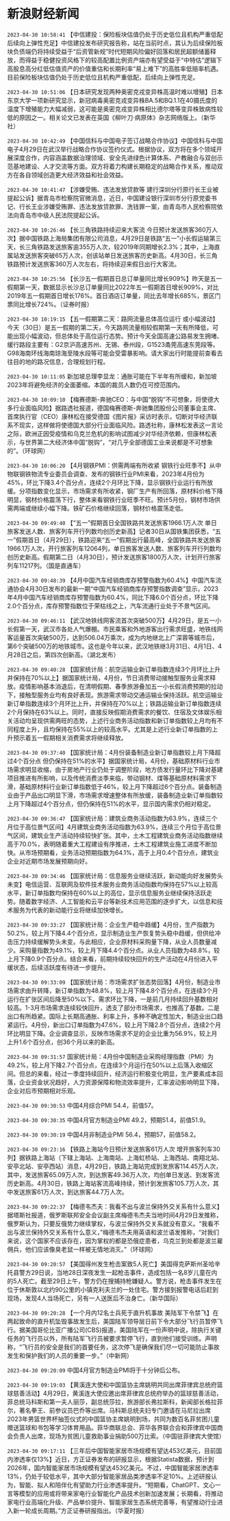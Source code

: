 # 新浪财经新闻
`2023-04-30 10:58:41` 【中信建投：保险板块估值仍处于历史低位且机构严重低配 后续向上弹性充足】中信建投发布研究报告称，站在当前时点，其认为后续保险板块负债端仍将持续受益于“后资管新规”时代短期风险偏好回落和居民超额储蓄释放，而得益于稳健投资风格下的较高配置比例资产端亦有望受益于“中特估”逻辑下高股息高分红低估值资产的价值重估和长期利率“易上难下”的高胜率低赔率机遇。目前保险板块估值仍处于历史低位且机构严重低配，后续向上弹性充足。

`2023-04-30 10:51:06` 【日本研究发现两种奥密克戎变异株高温时难以增殖】日本东京大学一项新研究显示，新冠病毒奥密克戎变异株BA.5和BQ.1.1在40摄氏度的温度下增殖能力大幅减弱，这可能是奥密克戎变异株相比德尔塔等变异株致病性较低的原因之一。相关论文已发表在英国《柳叶刀·病原体》杂志网络版上。（新华社）

`2023-04-30 10:42:49` 【中国信科与中国电子签订战略合作协议】中国信科与中国电子4月29日在武汉举行战略合作协议签约仪式。根据协议，双方将在多个领域开展深度合作，内容涵盖数据治理领域、安全先进绿色计算体系、产教融合与双创示范基地建设、人才交流等方面。双方将着力构建长期稳定的战略合作关系，推动双方在各自领域创造更大经济效益和社会效益。

`2023-04-30 10:41:47` 【涉嫌受贿、违法发放贷款等 建行深圳分行原行长王业被提起公诉】据青岛市检察院官微消息，近日，中国建设银行深圳市分行原党委书记、行长王业涉嫌受贿罪、违法发放贷款罪、洗钱罪一案，由青岛市人民检察院依法向青岛市中级人民法院提起公诉。

`2023-04-30 10:26:46` 【长三角铁路持续迎来大客流 今日预计发送旅客360万人次】据中国铁路上海局集团有限公司消息，4月29日是铁路“五一”小长假运输第三天，长三角铁路发送旅客逾355万人次，较2019年同期增长2.3%；其中，上海直属站发送旅客突破65万人次，创该站单日发送旅客历史新高。4月30日，长三角铁路预计发送旅客360万人次左右，将持续迎来假日出行大客流。

`2023-04-30 10:25:56` 【长沙五一假期首日总订单量同比增长909%】昨天是五一假期第一天，数据显示长沙总订单量同比2022年五一假期首日增长909%，对比2019年五一假期首日增长176%。首日酒店订单量，同比去年增长685%，景区门票同比增长724%。（证券时报）

`2023-04-30 10:19:15` 【五一假期第二天：路网流量总体高位运行 或小幅波动】今天（30日）是五一假期的第二天，今天路网流量相较假期第一天有所降低，可能出现小幅波动，但总体处于高位运行态势。预计今天全国高速公路易发生拥堵、缓行路段主要有：G2京沪高速苏州、无锡、泰州段，G1523甬莞高速东莞段等。G98海南环线海南琼海至陵水段等可能会受雷暴影响。请大家出行时能提前查看去往目的地的路况信息，合理规划行程。

`2023-04-30 10:11:05` 新加坡总理李显龙：通胀可能在下半年有所缓和，新加坡2023年将避免经济的全面萎缩。本国的裁员人数仍在可控范围内。

`2023-04-30 10:09:10` 【梅赛德斯-奔驰CEO：与中国“脱钩”不可想象，将使德大多行业面临风险】据路透社报道，德国梅赛德斯-奔驰集团股份公司董事会主席、首席执行官（CEO）康林松在接受德国《图片报》采访时表示，切断对华经济联系不现实，这样做将使德国大部分行业面临风险。路透社称，康林松发表这一言论之际，欧洲正因受疫情和乌克兰危机的影响试图减少对华经济依赖，但康林松表示，与世界第二大经济体中国“脱钩”，“对几乎全部德国工业来说都是不可想象的”。（环球网）

`2023-04-30 10:06:20` 【4月钢铁PMI：供需两端有所收紧 钢铁行业旺季不】从中物联钢铁物流专业委员会调查、发布的钢铁行业PMI来看，2023年4月份为45%，环比下降3.4个百分点，连续2个月环比下降，显示钢铁行业运行有所放缓。分项指数变化显示，市场需求有所收紧，钢厂生产有所回落，原材料价格下降明显，钢材价格震荡下行，整体来看钢铁行业旺季不旺。预计5月份，钢材市场供需两端或继续小幅下降。铁矿石价格继续回落，钢材价格震荡走低。

`2023-04-30 09:49:40` 【“五一”假期首日全国铁路共发送旅客1966.1万人次 单日旅客发送人数、旅客列车开行列数均创历史新高】记者30日从国铁集团获悉，“五一”假期首日（4月29日），铁路迎来“五一”假期出行最高峰，全国铁路共发送旅客1966.1万人次，开行旅客列车12064列，单日旅客发送人数、旅客列车开行列数均创历史新高。假期第二日（4月30日），预计发送旅客1800万人次，计划开行旅客列车11217列。（国是直通车）

`2023-04-30 09:48:39` 【4月中国汽车经销商库存预警指数为60.4%】中国汽车流通协会4月30日发布的最新一期“中国汽车经销商库存预警指数调查”显示，2023年4月中国汽车经销商库存预警指数为60.4%，同比下降6.0个百分点，环比下降2.0个百分点，库存预警指数位于荣枯线之上，汽车流通行业处于不景气区间。

`2023-04-30 09:46:11` 【武汉地铁线网客流首次突破500万】4月29日，是五一小长假第一天，武汉市各处人气爆棚。市民乘客和外地游客出行需求旺盛，地铁线网客运量首次突破500万，达到506.04万乘次，成为内地继北上广深蓉等城市后，第6个突破500万的地铁城市。这也是今年以来，武汉地铁继3月31日、4月1日、4月28日之后，第四次创新高。（湖北发布）

`2023-04-30 09:40:28` 【国家统计局：航空运输业新订单指数连续3个月环比上升 并保持在70%以上】据国家统计局，4月份，节日消费带动接触型服务业需求释放。疫情影响基本消退后，在清明假期、春季旅游叠加五一小长假消费预期的拉动下，接触型服务业均有良好表现。旅游需求带动交通运输业保持活跃。航空运输业新订单指数连续3个月环比上升，并保持在70%以上；铁路运输业新订单指数连续2个月保持在63%以上。同时，直接反映假期消费需求的餐饮、住宿及文体娱乐相关活动均呈现供需两旺的态势，上述行业商务活动指数和新订单指数较上月均有不同程度上升，且均保持在55%以上的较高水平。尤其是上述行业新订单指数的上升预示着五一假期相关消费需求将继续释放。

`2023-04-30 09:37:40` 【国家统计局：4月份装备制造业新订单指数较上月下降超过4个百分点 但仍保持在51%的水平】据国家统计局，4月份，基础原材料行业市场需求明显收缩，由于房地产行业仍处于调整阶段，地方债发行量环比下降对基建项目推进有所影响，以及传统消费淡季来临，带动钢材、煤等基础原材料需求下滑，基础原材料行业新订单指数低于46%，较上月下降超过6个百分点。装备制造业由于产品出口明显下滑，市场需求增速整体有所放缓，装备制造业新订单指数较上月下降超过4个百分点，但仍保持在51%的水平，显示国内需求仍相对稳定。

`2023-04-30 09:36:47` 【国家统计局：建筑业商务活动指数为63.9%，连续三个月位于高位景气区间】4月建筑业商务活动指数为63.9%，连续三个月位于高位景气区间，建筑业生产活动持续较快扩张。其中，土木工程建筑业商务活动指数继续高于70.0%，表明随着重大工程建设有序推进，土木工程建筑业施工进度不断加快。从市场预期看，业务活动预期指数为64.1%，高于上月0.4个百分点，建筑业企业对近期市场发展预期向好。

`2023-04-30 09:34:46` 【国家统计局：信息服务业继续活跃，新动能向好发展势头未变】电信运营、互联网及软件技术服务业商务活动指数均保持在57%以上较高水平，新订单指数均保持在60%以上的高位，显示信息服务业继续保持活跃走势。随着数字经济、人工智能和云平台等新技术应用范围的逐步扩大，以信息和技术服务为代表的新动能行业将继续加快增长。

`2023-04-30 09:33:27` 【国家统计局：企业生产稳中趋缓】4月份，生产指数为50.2%，较上月下降4.4个百分点，显示制造业生产恢复势头稳中趋缓，但供给冲击压力持续缓解势头未变。与此相应，企业原材料采购量下降，从业人员数量减少。采购量指数为49.1%，较上月下降4.4个百分点。从业人员指数为48.8%，较上月下降0.9个百分点。结合来看，前期持续较快回升的生产活动在4月份进入平缓状态，后续活跃度有待进一步提升。

`2023-04-30 09:33:09` 【国家统计局：市场需求扩张态势回落】4月份，制造业市场需求由升转降，新订单指数为48.8%，较上月下降4.8个百分点，在连续3个月运行在扩张区间后降至50%以下。需求环比下降，一是前几月持续回升基数相对较高。1-3月市场需求连续较快回升，透支了部分市场需求，也推高了基数。二是出口有所趋紧。国际上长期高通胀、利率上升，多种不确定性加大，制造业出口趋紧运行。4月份，新出口订单指数为47.6%，较上月下降2.8个百分点，连续2个月环比明显下降。企业调查显示，反映市场需求不足的企业比重为56.9%，较上月上升1.6个百分点，创36个月以来的新高。

`2023-04-30 09:31:57` 国家统计局：4月份中国制造业采购经理指数（PMI）为49.2%，较上月下降2.7个百分点，在连续3个月运行在50%以上后落入收缩区间。但总的来看，经过一季度持续回升，经济运行积极变化明显，生产要素成本回落，企业资金状况趋好，人力资源保障和物流效率提升，汇率波动影响明显下降，企业对后市预期相对乐观。

`2023-04-30 09:30:53` 中国4月综合PMI 54.4，前值57。

`2023-04-30 09:30:35` 中国4月官方制造业PMI 49.2，预期51.4，前值51.9。

`2023-04-30 09:30:19` 中国4月非制造业PMI 56.4，预期57，前值58.2。

`2023-04-30 09:23:16` 【铁路上海站今日预计发送旅客61万人次 增开旅客列车30列】据铁路上海站（下辖上海站、上海南站、上海虹桥站、上海西站、南翔北站、安亭北站、安亭西站）消息，4月29日，铁路上海站完成到发旅客114.45万人次，其中，发送旅客65.09万人次，到达旅客49.36万人次，均创单日发送、到发客流历史新高。4月30日，铁路上海站客流高峰持续，预计到发旅客105.7万人次，其中发送旅客61万人次，到达旅客44.7万人次。

`2023-04-30 09:22:37` 【梅德韦杰夫：我看不出与波兰保持外交关系有什么意义】据塔斯社报道，俄罗斯联邦安全会议副主席梅德韦杰夫当地时间4月29日发推称，俄罗斯认为，只要反俄势力继续掌权，与波兰保持外交关系就没有意义。“我看不出与波兰保持外交关系有什么意义，”梅德韦杰夫用英语和波兰语发推称，“对我们来说，这个国家不应该存在，因为掌权的都是恐俄症患者，乌克兰到处都是波兰雇佣兵，他们应该像臭老鼠一样被无情地消灭。”（环球网）

`2023-04-30 09:20:57` 【美国得州发生枪击案致5人死亡】美国得克萨斯州圣哈辛托县警方29日说，当地28日深夜发生一起枪击事件，造成包括一名8岁儿童在内的5人死亡。截至29日上午，警方仍在搜捕持枪嫌疑人。警方说，枪击事件发生在位于休斯敦以北约90公里的小镇克利夫兰的一处住宅。警方接到报警电话后赶到现场，发现4人当场死亡，另有一人送医后不治身亡。（新华国际）

`2023-04-30 09:20:28` 【一个月内12名士兵死于直升机事故 美陆军下令禁飞】在两起致命的直升机坠毁事故发生后，美国陆军领导层日前下令大部分飞行员暂停飞行。据美国哥伦比亚广播公司(CBS)报道，美国陆军在一份声明中说，除执行关键任务的飞行员以外，所有陆军飞行员被要求暂停飞行，直到他们接受训练。声明称，“飞行员的安全是我们的首要任务，这次停飞是确保我们尽一切可能防止事故发生和保护我们的人员的重要一步。”（中新网）

`2023-04-30 09:20:09` 中国4月官方制造业PMI将于十分钟后公布。

`2023-04-30 09:19:03` 【黄溪连大使和中国篮协主席姚明共同出席菲律宾总统府篮球慈善活动】4月29日，黄溪连大使应邀出席菲律宾总统府举办的篮球慈善活动，菲总统马科斯和第一夫人丽莎，副总统莎拉，旅游部长弗拉斯科，新闻部长格拉菲尔，著名拳王、前参议员巴乔等出席。马科斯总统夫妇专门邀请在马尼拉出席2023年男篮世界杯抽签仪式的中国篮协主席姚明到场，共同为数百名菲贫困儿童赠送篮球和书包等学习体育用品。菲华商联总会、菲华各界联合会和菲律宾中国商会负责人出席，现场为贫困儿童救助事业捐助500万比索。（中国驻菲律宾大使馆）

`2023-04-30 09:17:11` 【三年后中国智能家居市场规模有望达453亿美元，目前国内渗透率仅13%】近日，方正证券发布的研报显示，根据Statista数据，预计到2026年，国内智能家居市场规模有望达453亿美元。不过，中国智能家居渗透率13%，仍处于较低水平，其中大部分智能家居品类渗透率不足10%。上述研报认为，智能、拟人和陪伴化有望助力行业渗透率提升。“短期看，ChatGPT、文心一言等模型的应用或将带来家电行业智能化产品技术创新加速发展；长期看，将推动家电行业高端化升级、产品单价提升、智能家居生态系统完善等，有望推动行业进入新一轮成长周期。”方正证券研报指出。（华夏时报）

